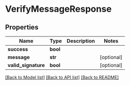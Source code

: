 # VerifyMessageResponse

## Properties
Name | Type | Description | Notes
------------ | ------------- | ------------- | -------------
**success** | **bool** |  | 
**message** | **str** |  | [optional] 
**valid_signature** | **bool** |  | [optional] 

[[Back to Model list]](../README.md#documentation-for-models) [[Back to API list]](../README.md#documentation-for-api-endpoints) [[Back to README]](../README.md)


